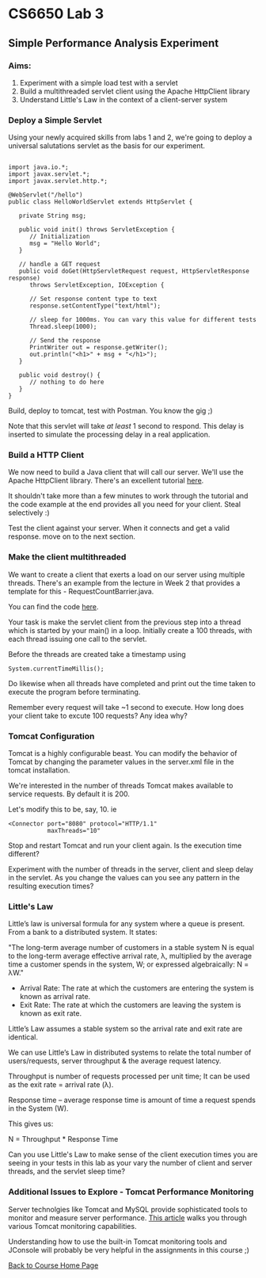 # CS6650 Lab 3  

## Simple Performance Analysis Experiment
### Aims: 
1. Experiment with a simple load test with a servlet
1. Build a multithreaded servlet client using the Apache HttpClient library
1. Understand Little's Law in the context of a client-server system

### Deploy a Simple Servlet
Using your newly acquired skills from labs 1 and 2, we're going to deploy a universal salutations servlet as the basis for our experiment. 
~~~

import java.io.*;
import javax.servlet.*;
import javax.servlet.http.*;

@WebServlet("/hello")
public class HelloWorldServlet extends HttpServlet {
 
   private String msg;

   public void init() throws ServletException {
      // Initialization
      msg = "Hello World";
   }
   
   // handle a GET request
   public void doGet(HttpServletRequest request, HttpServletResponse response)
      throws ServletException, IOException {
      
      // Set response content type to text
      response.setContentType("text/html");
	  
      // sleep for 1000ms. You can vary this value for different tests
	  Thread.sleep(1000);

      // Send the response
      PrintWriter out = response.getWriter();
      out.println("<h1>" + msg + "</h1>");
   }

   public void destroy() {
      // nothing to do here
   }
}
~~~

Build, deploy to tomcat, test with Postman. You know the gig ;)

Note that this servlet will take _at least_ 1 second to respond. This delay is inserted to simulate the processing delay in a real application.

### Build a HTTP Client
We now need to build a Java client that will call our server. We'll use the Apache HttpClient library. There's an excellent tutorial [here](https://hc.apache.org/httpclient-3.x/tutorial.html). 

It shouldn't take more than a few minutes to work through the tutorial and the code example at the end provides all you need for your client. Steal selectively :)

Test the client against your server. When it connects and get a valid response. move on to the next section.

### Make the client multithreaded
We want to create a client that exerts a load on our server using multiple threads. There's an example from the lecture in Week 2 that provides a template for this - RequestCountBarrier.java.

You can find the code [here](https://github.com/gortonator/bsds-6650/tree/master/code/week-2/bsdsthreads).

Your task is make the servlet client from the previous step into a thread which is started by your main() in a loop. Initially create a 100 threads, with each thread issuing one call to the servlet. 

Before the threads are created take a timestamp using 
~~~
System.currentTimeMillis();
~~~
Do likewise when all threads have completed and print out the time taken to execute the program before terminating.

Remember every request will take ~1 second to execute. How long does your client take to excute 100 requests? Any idea why?

### Tomcat Configuration
Tomcat is a highly configurable beast. You can modify the behavior of Tomcat by changing the parameter values in the server.xml file in the tomcat installation.

We're interested in the number of threads Tomcat makes available to service requests. By default it is 200. 

Let's modify this to be, say, 10. ie
~~~
<Connector port="8080" protocol="HTTP/1.1"
	       maxThreads="10"
~~~

Stop and restart Tomcat and run your client again. Is the execution time different?

Experiment with the number of threads in the server, client and sleep delay in the servlet. As you change the values can you see any pattern in the resulting execution times?

### Little's Law
Little’s law is universal formula for any system where a queue is present. From a bank to a distributed system. It states:

"The long-term average number of customers in a stable system N is equal to the long-term average effective arrival rate, λ, multiplied by the average time a customer spends in the system, W; or expressed algebraically: N = λW."

* Arrival Rate: The rate at which the customers are entering the system is known as arrival rate.
* Exit Rate: The rate at which the customers are leaving the system is known as exit rate.

Little’s Law assumes a stable system so the arrival rate and exit rate are identical.

We can use Little’s Law in distributed systems to relate the total number of users/requests, server throughput & the average request latency.

Throughput is number of requests processed per unit time; It can be used as the exit rate = arrival rate (λ).

Response time – average response time is amount of time a request spends in the System (W). 

This gives us:

N = Throughput * Response Time

Can you use Little's Law to make sense of the client execution times you are seeing in your tests in this lab as your vary the number of client and server threads, and the servlet sleep time?

### Additional Issues to Explore - Tomcat Performance Monitoring

Server technolgies like Tomcat and MySQL provide sophisticated tools to monitor and measure server performance. [This article](https://www.datadoghq.com/blog/tomcat-monitoring-tools/) walks you through various Tomcat monitoring capabilities. 

Understanding how to use the built-in Tomcat monitoring tools and JConsole will probably be very helpful in the assignments in this course ;)


[Back to Course Home Page](https://gortonator.github.io/bsds-6650/)
